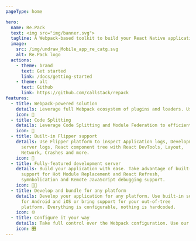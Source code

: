 ```yaml
---
pageType: home

hero:
  name: Re.Pack
  text: <img src="img/banner.svg">
  tagline: A Webpack-based toolkit to build your React Native application with full support of Webpack ecosystem.
  image:
    src: /img/undraw_Mobile_app_re_catg.svg
    alt: Re.Pack logo
  actions:
    - theme: brand
      text: Get started
      link: /docs/getting-started
    - theme: alt
      text: Github
      link: https://github.com/callstack/repack
features:
  - title: Webpack-powered solution
    details: Leverage full Webpack ecosystem of plugins and loaders. Use plethora of configuration options to adjust the bundling to your needs.
    icon: 🚀
  - title: Code Splitting
    details: Leverage Code Splitting and Module Federation to efficiently split your bundle into smaller chunks and share modules dynamically across builds, improving load times and resource management.
    icon: 🧩
  - title: Built-in Flipper support
    details: Use Flipper platform to inspect Application logs, Development
      server logs, React component tree with React DevTools, Layout,
      Network, Crashes and more.
    icon: 🐬
  - title: Fully-featured development server
    details: Build your application with ease. Take advantage of built-in
      support for Hot Module Replacement and React Refresh,
      symnbolication and Remote JavaScript debugging support.
    icon: 🧑‍💻
  - title: Develop and bundle for any platform
    details: Develop your application for any platform. Use built-in support
      for Android and iOS or bring support for your out-of-tree
      platform. Everything is configurable, nothing is hardcoded.
    icon: 🌐
  - title: Configure it your way
    details: Take full control over the Webpack configuration. Use our APIs - plugins and utilities - to make Webpack-produced bundle compatible with React Native.
    icon: 🎛️
---
```

